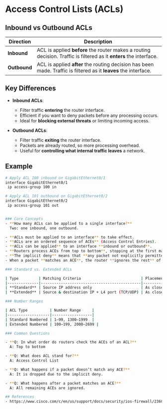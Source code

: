 # Access Control Lists (ACLs) 

## Inbound vs Outbound ACLs

| Direction | Description |
|-----------|-------------|
| **Inbound** | ACL is applied **before** the router makes a routing decision. Traffic is filtered as it **enters** the interface. |
| **Outbound** | ACL is applied **after** the routing decision has been made. Traffic is filtered as it **leaves** the interface. |

## Key Differences

- **Inbound ACLs**:
  - Filter traffic **entering** the router interface.
  - Efficient if you want to deny packets before any processing occurs.
  - Ideal for **blocking external threats** or limiting incoming access.

- **Outbound ACLs**:
  - Filter traffic **exiting** the router interface.
  - Packets are already routed, so more processing overhead.
  - Useful for **controlling what internal traffic leaves** a network.

## Example

```bash
# Apply ACL 100 inbound on GigabitEthernet0/1
interface GigabitEthernet0/1
 ip access-group 100 in

# Apply ACL 101 outbound on GigabitEthernet0/2
interface GigabitEthernet0/2
 ip access-group 101 out


### Core Concepts
- **How many ACLs can be applied to a single interface?**  
  Two: one inbound, one outbound.

- **ACLs must be applied to an interface** to take effect.
- **ACLs are an ordered sequence of ACEs** (Access Control Entries).
- **ACLs can be applied** to an interface **inbound or outbound**.
- **Routers process ACEs from top to bottom**, stopping at the first match.
- **The implicit deny** means that **any packet not explicitly permitted is dropped**.
- When a packet **matches an ACE**, the router **ignores the rest** of the ACL.

### Standard vs. Extended ACLs

| Type         | Matching Criteria                           | Placement Recommendation                    |
|--------------|---------------------------------------------|---------------------------------------------|
| **Standard** | Source IP address only                      | As close to the **destination** as possible |
| **Extended** | Source & destination IP + L4 port (TCP/UDP) | As close to the **source** as possible      |

### Number Ranges

| ACL Type          | Number Range     |
|-------------------|------------------|
| Standard Numbered | 1–99, 1300–1999  |
| Extended Numbered | 100–199, 2000–2699 |

### Common Questions

- **Q: In what order do routers check the ACEs of an ACL?**  
  A: Top to bottom

- **Q: What does ACL stand for?**  
  A: Access Control List

- **Q: What happens if a packet doesn’t match any ACE?**  
  A: It is dropped due to the implicit deny.

- **Q: What happens after a packet matches an ACE?**  
  A: All remaining ACEs are ignored.

## References 
- https://www.cisco.com/c/en/us/support/docs/security/ios-firewall/23602-confaccesslists.html

